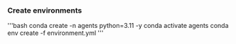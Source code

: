 ### Create environments

'''bash
conda create -n agents python=3.11 -y
conda activate agents
conda env create -f environment.yml
'''